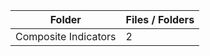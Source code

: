 | Folder               |   Files / Folders |
|----------------------|-------------------|
| Composite Indicators |                 2 |